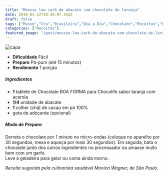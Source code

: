 ```yaml
---
title: "Mousse low carb de abacate com chocolate de laranja"
date: 2018-03-22T18:30:07.342Z
draft: false
tags: ["Musse","Cru","Brasileira","Dia a Dia","Chocolate","Receitas","Receitas com chocolate","Receitas rápidas","Receitas simples e fáceis"]
categories: ["Receitas"]
featured_image: "/post/mousse-low-carb-de-abacate-com-chocolate-de-laranja.52957efd.jpeg"
---
```


![capa](/post/mousse-low-carb-de-abacate-com-chocolate-de-laranja.52957efd.jpeg)

*   **Dificuldade** Fácil
*   **Preparo** Pá-pum (até 15 minutos)
*   **Rendimento** 1 porção

##### Ingredientes

*   **1** tablete de Chocolate BOA FORMA para Chocolife sabor laranja com acerola
*   **1/4** unidade de abacate
*   **1** colher (chá) de cacau em pó 100%
*   gota de adoçante (opcional)

##### Modo de Preparo

Derreta o chocolate por 1 minuto no micro-ondas (coloque no aparelho por 30 segundos, mexa e aqueça por mais 30 segundos). Em seguida, bata o chocolate junto dos outros ingredientes no processador ou amasse muito bem com um garfo.  
Leve à geladeira para gelar ou coma ainda morno.

_Receita sugerida pela culinarista saudável Monica Wagner, de São Paulo._
